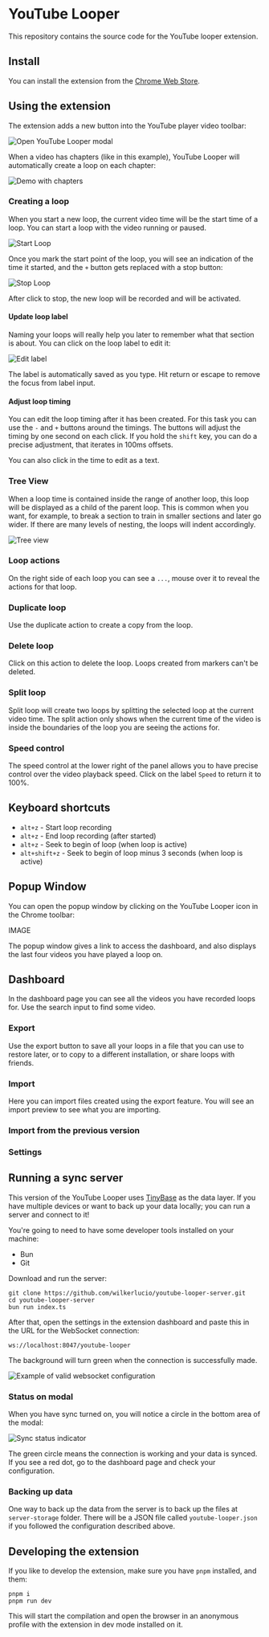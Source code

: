 # YouTube Looper

This repository contains the source code for the YouTube looper extension.

## Install

You can install the extension from the [Chrome Web Store](https://chrome.google.com/webstore/detail/youtube-looper/bidjeabmcpopfddfcnpniceojmkklcje?hl=en-US&utm_source=chrome-ntp-launcher).

## Using the extension

The extension adds a new button into the YouTube player video toolbar:

![Open YouTube Looper modal](./doc-assets/start-dialog.png)

When a video has chapters (like in this example), YouTube Looper will automatically create a loop on each chapter:

![Demo with chapters](./doc-assets/open-with-chapters.png)

### Creating a loop

When you start a new loop, the current video time will be the start time of a loop. You can start a loop with the video
running or paused.

![Start Loop](./doc-assets/start-loop.png)

Once you mark the start point of the loop, you will see an indication of the time it started, and the `+` button gets
replaced with a stop button:

![Stop Loop](./doc-assets/stop-loop.png)

After click to stop, the new loop will be recorded and will be activated.

#### Update loop label

Naming your loops will really help you later to remember what that section is about. You can click on the loop label
to edit it:

![Edit label](./doc-assets/edit-label.gif)

The label is automatically saved as you type. Hit return or escape to remove the focus from label input.

#### Adjust loop timing

You can edit the loop timing after it has been created. For this task you can use the `-` and `+` buttons around the
timings. The buttons will adjust the timing by one second on each click. If you hold the `shift` key, you can do a 
precise adjustment, that iterates in 100ms offsets.

You can also click in the time to edit as a text.

### Tree View

When a loop time is contained inside the range of another loop, this loop will be displayed as a child of the parent
loop. This is common when you want, for example, to break a section to train in smaller sections and later go wider.
If there are many levels of nesting, the loops will indent accordingly.

![Tree view](./doc-assets/tree-view.png)

### Loop actions

On the right side of each loop you can see a `...`, mouse over it to reveal the actions for that loop.

### Duplicate loop

Use the duplicate action to create a copy from the loop.

### Delete loop

Click on this action to delete the loop. Loops created from markers can't be deleted.

### Split loop

Split loop will create two loops by splitting the selected loop at the current video time. The split action only shows
when the current time of the video is inside the boundaries of the loop you are seeing the actions for.

### Speed control

The speed control at the lower right of the panel allows you to have precise control over the video playback speed.
Click on the label `Speed` to return it to 100%.

## Keyboard shortcuts

* `alt+z` - Start loop recording
* `alt+z` - End loop recording (after started)
* `alt+z` - Seek to begin of loop (when loop is active)
* `alt+shift+z` - Seek to begin of loop minus 3 seconds (when loop is active)

## Popup Window

You can open the popup window by clicking on the YouTube Looper icon in the Chrome toolbar:

IMAGE

The popup window gives a link to access the dashboard, and also displays the last four videos you have played a loop on.

## Dashboard

In the dashboard page you can see all the videos you have recorded loops for. Use the search input to find some video.

### Export

Use the export button to save all your loops in a file that you can use to restore later, or to copy to a different
installation, or share loops with friends.

### Import

Here you can import files created using the export feature. You will see an import preview to see what you are 
importing.

### Import from the previous version

### Settings

## Running a sync server

This version of the YouTube Looper uses [TinyBase](https://tinybase.org/) as the data layer. 
If you have multiple devices or want to back up your data locally; you can run a server and connect to it!

You're going to need to have some developer tools installed on your machine:

- Bun
- Git

Download and run the server:

```
git clone https://github.com/wilkerlucio/youtube-looper-server.git
cd youtube-looper-server
bun run index.ts
```

After that, open the settings in the extension dashboard and paste this in the URL for the WebSocket connection:

```
ws://localhost:8047/youtube-looper
```

The background will turn green when the connection is successfully made.

![Example of valid websocket configuration](./doc-assets/configured-websocket.png)

### Status on modal

When you have sync turned on, you will notice a circle in the bottom area of the modal:

![Sync status indicator](./doc-assets/sync-status-indicator.png)

The green circle means the connection is working and your data is synced. If you see a red dot, go to the dashboard
page and check your configuration.

### Backing up data

One way to back up the data from the server is to back up the files at `server-storage` folder.
There will be a JSON file called `youtube-looper.json` if you followed the configuration described above.

## Developing the extension

If you like to develop the extension, make sure you have `pnpm` installed, and them:

```
pnpm i
pnpm run dev
```

This will start the compilation and open the browser in an anonymous profile with the extension in dev mode installed
on it.
